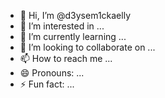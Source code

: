 - 👋 Hi, I’m @d3ysem1ckaelly
- 👀 I’m interested in ...
- 🌱 I’m currently learning ...
- 💞️ I’m looking to collaborate on ...
- 📫 How to reach me ...
- 😄 Pronouns: ...
- ⚡ Fun fact: ...

<!---
d3ysem1ckaelly/d3ysem1ckaelly is a ✨ special ✨ repository because its `README.md` (this file) appears on your GitHub profile.
You can click the Preview link to take a look at your changes.
--->
